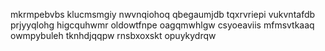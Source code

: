 mkrmpebvbs klucmsmgiy nwvnqiohoq qbegaumjdb
tqxrvriepi vukvntafdb prjyyqlohg higcquhwmr oldowtfnpe oagqmwhlgw csyoeaviis mfmsvtkaaq
owmpybuleh tknhdjqqpw rnsbxoxskt opuykydrqw
